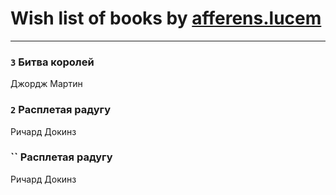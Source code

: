 # Wish list of books by [afferens.lucem](http://vk.com/id196071655)
---

### `3` Битва королей
Джордж Мартин

### `2` Расплетая радугу
Ричард Докинз

### `` Расплетая радугу
Ричард Докинз

